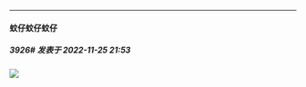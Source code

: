 

*****

####  蚊仔蚊仔蚊仔  
##### 3926#       发表于 2022-11-25 21:53

<img src="https://p.sda1.dev/8/22b42d600e71315ac430479f3814c9f7/CMP_20221125215253991.jpg" referrerpolicy="no-referrer">

